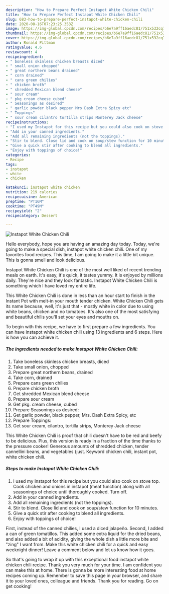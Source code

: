 ```yaml
---
description: "How to Prepare Perfect Instapot White Chicken Chili"
title: "How to Prepare Perfect Instapot White Chicken Chili"
slug: 683-how-to-prepare-perfect-instapot-white-chicken-chili
date: 2020-08-16T07:23:25.353Z
image: https://img-global.cpcdn.com/recipes/b6e7a9ff16aedc81/751x532cq70/instapot-white-chicken-chili-recipe-main-photo.jpg
thumbnail: https://img-global.cpcdn.com/recipes/b6e7a9ff16aedc81/751x532cq70/instapot-white-chicken-chili-recipe-main-photo.jpg
cover: https://img-global.cpcdn.com/recipes/b6e7a9ff16aedc81/751x532cq70/instapot-white-chicken-chili-recipe-main-photo.jpg
author: Ronald Pittman
ratingvalue: 4.6
reviewcount: 4
recipeingredient:
- " boneless skinless chicken breasts diced"
- " small onion chopped"
- " great northern beans drained"
- " corn drained"
- " cans green chilies"
- " chicken broth"
- " shredded Mexican blend cheese"
- " sour cream"
- " pkg cream cheese cubed"
- " Seasonings as desired"
- " garlic powder black pepper Mrs Dash Extra Spicy etc"
- " Toppings"
- " sour cream cilantro tortilla strips Monterey Jack cheese"
recipeinstructions:
- "I used my Instapot for this recipe but you could also cook on stove top. Cook chicken and onions in instapot (meat function) along with all seasonings of choice until thoroughly cooked. Turn off."
- "Add in your canned ingredients."
- "Add all remaining ingredients (not the toppings)."
- "Stir to blend. Close lid and cook on soup/stew function for 10 minutes."
- "Give a quick stir after cooking to blend all ingredients."
- "Enjoy with toppings of choice!"
categories:
- Recipe
tags:
- instapot
- white
- chicken

katakunci: instapot white chicken 
nutrition: 219 calories
recipecuisine: American
preptime: "PT16M"
cooktime: "PT49M"
recipeyield: "2"
recipecategory: Dessert

---
```



![Instapot White Chicken Chili](https://img-global.cpcdn.com/recipes/b6e7a9ff16aedc81/751x532cq70/instapot-white-chicken-chili-recipe-main-photo.jpg)

Hello everybody, hope you are having an amazing day today. Today, we're going to make a special dish, instapot white chicken chili. One of my favorites food recipes. This time, I am going to make it a little bit unique. This is gonna smell and look delicious.

Instapot White Chicken Chili is one of the most well liked of recent trending meals on earth. It's easy, it's quick, it tastes yummy. It is enjoyed by millions daily. They're nice and they look fantastic. Instapot White Chicken Chili is something which I have loved my entire life.

This White Chicken Chili is done in less than an hour start to finish in the Instant Pot with melt-in your mouth tender chicken. White Chicken Chili gets its name because, well, it&#39;s just that - mostly white in color due to using white beans, chicken and no tomatoes. It&#39;s also one of the most satisfying and beautiful chilis you&#39;ll set your eyes and mouths on.


To begin with this recipe, we have to first prepare a few ingredients. You can have instapot white chicken chili using 13 ingredients and 6 steps. Here is how you can achieve it.

<!--inarticleads1-->

##### The ingredients needed to make Instapot White Chicken Chili:

1. Take  boneless skinless chicken breasts, diced
1. Take  small onion, chopped
1. Prepare  great northern beans, drained
1. Take  corn, drained
1. Prepare  cans green chilies
1. Prepare  chicken broth
1. Get  shredded Mexican blend cheese
1. Prepare  sour cream
1. Get  pkg. cream cheese, cubed
1. Prepare  Seasonings as desired:
1. Get  garlic powder, black pepper, Mrs. Dash Extra Spicy, etc
1. Prepare  Toppings:
1. Get  sour cream, cilantro, tortilla strips, Monterey Jack cheese


This White Chicken Chili is proof that chili doesn&#39;t have to be red and beefy to be delicious. Plus, this version is ready in a fraction of the time thanks to the pressure cooker! Generous amounts of shredded chicken, tender cannellini beans, and vegetables (just. Keyword chicken chili, instant pot, white chicken chili. 

<!--inarticleads2-->

##### Steps to make Instapot White Chicken Chili:

1. I used my Instapot for this recipe but you could also cook on stove top. Cook chicken and onions in instapot (meat function) along with all seasonings of choice until thoroughly cooked. Turn off.
1. Add in your canned ingredients.
1. Add all remaining ingredients (not the toppings).
1. Stir to blend. Close lid and cook on soup/stew function for 10 minutes.
1. Give a quick stir after cooking to blend all ingredients.
1. Enjoy with toppings of choice!


First, instead of the canned chilies, I used a diced jalapeño. Second, I added a can of green tomatillos. This added some extra liquid for the dried beans, and also added a bit of acidity, giving the whole dish a little more bite and &#34;zing&#34; I want from. Make this white chicken chili for a quick and easy weeknight dinner! Leave a comment below and let us know how it goes. 

So that's going to wrap it up with this exceptional food instapot white chicken chili recipe. Thank you very much for your time. I am confident you can make this at home. There is gonna be more interesting food at home recipes coming up. Remember to save this page in your browser, and share it to your loved ones, colleague and friends. Thank you for reading. Go on get cooking!
